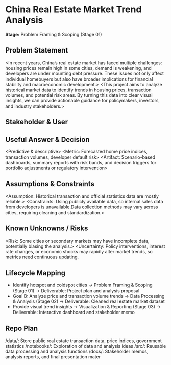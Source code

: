 # China Real Estate Market Trend Analysis
**Stage:** Problem Framing & Scoping (Stage 01)

## Problem Statement
<In recent years, China’s real estate market has faced multiple challenges: housing prices remain high in some cities, demand is weakening, and developers are under mounting debt pressure. These issues not only affect individual homebuyers but also have broader implications for financial stability and macroeconomic development.>
<This project aims to analyze historical market data to identify trends in housing prices, transaction volumes, and potential risk areas. By turning this data into clear visual insights, we can provide actionable guidance for policymakers, investors, and industry stakeholders.>

## Stakeholder & User
<Primary Stakeholder: Local housing authorities and national real estate regulatory bodies responsible for market supervision and policy decisions.>
<End User: Real estate companies, investors, and financial analysts who need market trend insights to optimize decisions and manage risks.>

## Useful Answer & Decision
<Predictive & descriptive>
<Metric: Forecasted home price indices, transaction volumes, developer default risk>
<Artifact: Scenario-based dashboards, summary reports with risk bands, and decision triggers for portfolio adjustments or regulatory intervention>

## Assumptions & Constraints
<Assumption: Historical transaction and official statistics data are mostly reliable.>
<Constraints: Using publicly available data, so internal sales data from developers is unavailable.Data collection methods may vary across cities, requiring cleaning and standardization.>

## Known Unknowns / Risks
<Risk: Some cities or secondary markets may have incomplete data, potentially biasing the analysis.>
<Uncertainty: Policy interventions, interest rate changes, or economic shocks may rapidly alter market trends, so metrics need continuous updating.
>

## Lifecycle Mapping
- Identify hotspot and coldspot cities → Problem Framing & Scoping (Stage 01) → Deliverable: Project plan and analysis proposal
- Goal B: Analyze price and transaction volume trends → Data Processing & Analysis (Stage 02) → Deliverable: Cleaned real estate market dataset
- Provide visual trend insights → Visualization & Reporting (Stage 03) → Deliverable: Interactive dashboard and stakeholder memo

## Repo Plan
/data/: Store public real estate transaction data, price indices, government statistics
/notebooks/: Exploration of data and analysis ideas
/src/: Reusable data processing and analysis functions
/docs/: Stakeholder memos, analysis reports, and final presentation mater

